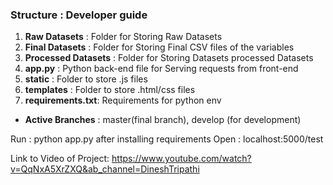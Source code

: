 ### Structure : Developer guide

1. **Raw Datasets** : Folder for Storing Raw Datasets
2. **Final Datasets** : Folder for Storing Final CSV files of the variables
3. **Processed Datasets** : Folder for Storing Datasets processed Datasets
4. **app.py** : Python back-end file for Serving requests from front-end
5. **static** : Folder to store .js files
6. **templates** : Folder to store .html/css files
7. **requirements.txt**: Requirements for python env


- **Active Branches** : master(final branch), develop (for development)


Run : python app.py after installing requirements
Open : localhost:5000/test

Link to Video of Project: https://www.youtube.com/watch?v=QqNxA5XrZXQ&ab_channel=DineshTripathi
